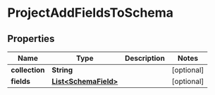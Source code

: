 
# ProjectAddFieldsToSchema

## Properties
Name | Type | Description | Notes
------------ | ------------- | ------------- | -------------
**collection** | **String** |  |  [optional]
**fields** | [**List&lt;SchemaField&gt;**](SchemaField.md) |  |  [optional]



